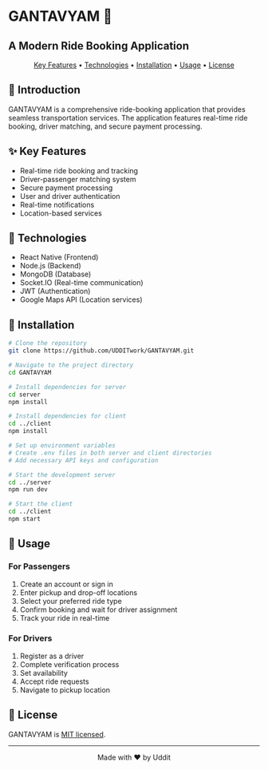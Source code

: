 # GANTAVYAM 🚗 
## A Modern Ride Booking Application

<p align="center">
  <a href="#key-features">Key Features</a> •
  <a href="#technologies">Technologies</a> •
  <a href="#installation">Installation</a> •
  <a href="#usage">Usage</a> •
  <a href="#license">License</a>
</p>

## 🌟 Introduction

GANTAVYAM is a comprehensive ride-booking application that provides seamless transportation services. The application features real-time ride booking, driver matching, and secure payment processing.

## ✨ Key Features

- Real-time ride booking and tracking
- Driver-passenger matching system
- Secure payment processing
- User and driver authentication
- Real-time notifications
- Location-based services

## 🔧 Technologies

- React Native (Frontend)
- Node.js (Backend)
- MongoDB (Database)
- Socket.IO (Real-time communication)
- JWT (Authentication)
- Google Maps API (Location services)

## 📲 Installation

```bash
# Clone the repository
git clone https://github.com/UDDITwork/GANTAVYAM.git

# Navigate to the project directory
cd GANTAVYAM

# Install dependencies for server
cd server
npm install

# Install dependencies for client
cd ../client
npm install

# Set up environment variables
# Create .env files in both server and client directories
# Add necessary API keys and configuration

# Start the development server
cd ../server
npm run dev

# Start the client
cd ../client
npm start
```

## 🚀 Usage

### For Passengers
1. Create an account or sign in
2. Enter pickup and drop-off locations
3. Select your preferred ride type
4. Confirm booking and wait for driver assignment
5. Track your ride in real-time

### For Drivers
1. Register as a driver
2. Complete verification process
3. Set availability
4. Accept ride requests
5. Navigate to pickup location

## 📄 License

GANTAVYAM is [MIT licensed](./LICENSE).

---

<p align="center">
  Made with ❤️ by Uddit
</p>
